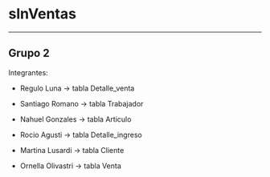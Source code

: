 # slnVentas
---------------------

## Grupo 2


Integrantes:

- Regulo Luna       -> tabla Detalle_venta


- Santiago Romano   -> tabla Trabajador


- Nahuel Gonzales   -> tabla Articulo


- Rocio Agusti      -> tabla Detalle_ingreso


- Martina Lusardi   -> tabla Cliente


- Ornella Olivastri -> tabla Venta

